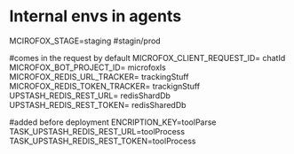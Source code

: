 # Internal envs in agents

MCIROFOX_STAGE=staging #stagin/prod

#comes in the request by default
MICROFOX_CLIENT_REQUEST_ID= chatId
MICROFOX_BOT_PROJECT_ID= microfoxIs
MICROFOX_REDIS_URL_TRACKER= trackingStuff
MICROFOX_REDIS_TOKEN_TRACKER= trackignStuff
UPSTASH_REDIS_REST_URL= redisShardDb
UPSTASH_REDIS_REST_TOKEN= redisSharedDb

#added before deployment
ENCRIPTION_KEY=toolParse
TASK_UPSTASH_REDIS_REST_URL=toolProcess
TASK_UPSTASH_REDIS_REST_TOKEN=toolProcess
